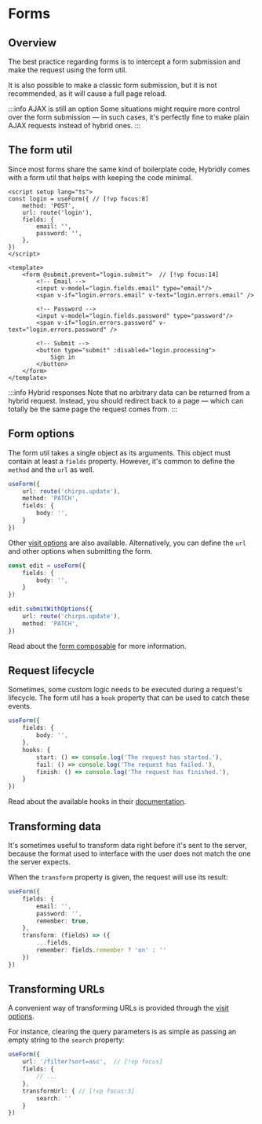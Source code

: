 # Forms

## Overview

The best practice regarding forms is to intercept a form submission and make the request using the form util.

It is also possible to make a classic form submission, but it is not recommended, as it will cause a full page reload.

:::info AJAX is still an option
Some situations might require more control over the form submission — in such cases, it's perfectly fine to make plain AJAX requests instead of hybrid ones.
:::

## The form util

Since most forms share the same kind of boilerplate code, Hybridly comes with a form util that helps with keeping the code minimal.

```vue
<script setup lang="ts">
const login = useForm({ // [!vp focus:8]
	method: 'POST',
	url: route('login'),
	fields: {
		email: '',
		password: '',
	},
})
</script>

<template>
	<form @submit.prevent="login.submit">  // [!vp focus:14]
		<!-- Email -->
		<input v-model="login.fields.email" type="email"/>
		<span v-if="login.errors.email" v-text="login.errors.email" />

		<!-- Password -->
		<input v-model="login.fields.password" type="password"/>
		<span v-if="login.errors.password" v-text="login.errors.password" />

		<!-- Submit -->
		<button type="submit" :disabled="login.processing">
			Sign in
		</button>
	</form>
</template>
```

:::info Hybrid responses
Note that no arbitrary data can be returned from a hybrid request. Instead, you should redirect back to a page — which can totally be the same page the request comes from.
:::

## Form options

The form util takes a single object as its arguments. This object must contain at least a `fields` property. However, it's common to define the `method` and the `url` as well.

```ts
useForm({
	url: route('chirps.update'),
	method: 'PATCH',
	fields: {
		body: '',
	}
})
```

Other [visit options](../api/utils/router.md) are also available. Alternatively, you can define the `url` and other options when submitting the form.

```ts
const edit = useForm({
	fields: {
		body: '',
	}
})

edit.submitWithOptions({
	url: route('chirps.update'),
	method: 'PATCH',
})
```

Read about the [form composable](../api/composables/use-form.md) for more information.

## Request lifecycle

Sometimes, some custom logic needs to be executed during a request's  lifecycle. The form util has a `hook` property that can be used to catch these events.

```ts
useForm({
	fields: {
		body: '',
	},
	hooks: {
		start: () => console.log('The request has started.'),
		fail: () => console.log('The request has failed.'),
		finish: () => console.log('The request has finished.'),
	}
})
```

Read about the available hooks in their [documentation](./hooks.md).

## Transforming data

It's sometimes useful to transform data right before it's sent to the server, because the format used to interface with the user does not match the one the server expects.

When the `transform` property is given, the request will use its result:

```ts
useForm({
	fields: {
		email: '',
		password: '',
		remember: true,
	},
	transform: (fields) => ({
		...fields,
		remember: fields.remember ? 'on' : ''
	})
})
```

## Transforming URLs

A convenient way of transforming URLs is provided through the [visit options](../api/utils/router.md). 

For instance, clearing the query parameters is as simple as passing an empty string to the `search` property:

```ts
useForm({
	url: '/filter?sort=asc',  // [!vp focus]
	fields: {
		// ...
	},
	transformUrl: { // [!vp focus:3]
		search: ''
	}
})
```
